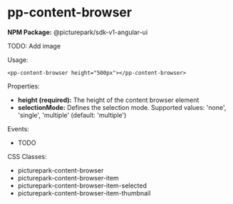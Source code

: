 # pp-content-browser

**NPM Package:** @picturepark/sdk-v1-angular-ui

TODO: Add image

Usage:

    <pp-content-browser height="500px"></pp-content-browser>

Properties:

- **height (required):** The height of the content browser element
- **selectionMode:** Defines the selection mode. Supported values: 'none', 'single', 'multiple' (default: 'multiple')

Events:

- TODO

CSS Classes:

- picturepark-content-browser
- picturepark-content-browser-item
- picturepark-content-browser-item-selected
- picturepark-content-browser-item-thumbnail
